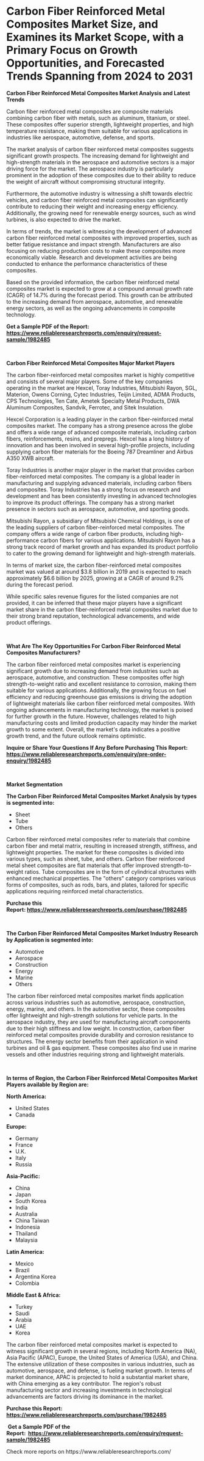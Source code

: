 <p><h1>Carbon Fiber Reinforced Metal Composites Market Size, and Examines its Market Scope, with a Primary Focus on Growth Opportunities, and Forecasted Trends Spanning from 2024 to 2031</h1></p><p><strong>Carbon Fiber Reinforced Metal Composites Market Analysis and Latest Trends</strong></p>
<p><p>Carbon fiber reinforced metal composites are composite materials combining carbon fiber with metals, such as aluminum, titanium, or steel. These composites offer superior strength, lightweight properties, and high temperature resistance, making them suitable for various applications in industries like aerospace, automotive, defense, and sports.</p><p>The market analysis of carbon fiber reinforced metal composites suggests significant growth prospects. The increasing demand for lightweight and high-strength materials in the aerospace and automotive sectors is a major driving force for the market. The aerospace industry is particularly prominent in the adoption of these composites due to their ability to reduce the weight of aircraft without compromising structural integrity.</p><p>Furthermore, the automotive industry is witnessing a shift towards electric vehicles, and carbon fiber reinforced metal composites can significantly contribute to reducing their weight and increasing energy efficiency. Additionally, the growing need for renewable energy sources, such as wind turbines, is also expected to drive the market.</p><p>In terms of trends, the market is witnessing the development of advanced carbon fiber reinforced metal composites with improved properties, such as better fatigue resistance and impact strength. Manufacturers are also focusing on reducing production costs to make these composites more economically viable. Research and development activities are being conducted to enhance the performance characteristics of these composites.</p><p>Based on the provided information, the carbon fiber reinforced metal composites market is expected to grow at a compound annual growth rate (CAGR) of 14.7% during the forecast period. This growth can be attributed to the increasing demand from aerospace, automotive, and renewable energy sectors, as well as the ongoing advancements in composite technology.</p></p>
<p><strong>Get a Sample PDF of the Report:&nbsp; <a href="https://www.reliableresearchreports.com/enquiry/request-sample/1982485">https://www.reliableresearchreports.com/enquiry/request-sample/1982485</a></strong></p>
<p>&nbsp;</p>
<p><strong>Carbon Fiber Reinforced Metal Composites Major Market Players</strong></p>
<p><p>The carbon fiber-reinforced metal composites market is highly competitive and consists of several major players. Some of the key companies operating in the market are Hexcel, Toray Industries, Mitsubishi Rayon, SGL, Materion, Owens Corning, Cytec Industries, Teijin Limited, ADMA Products, CPS Technologies, Ten Cate, Ametek Specialty Metal Products, DWA Aluminum Composites, Sandvik, Ferrotec, and Sitek Insulation.</p><p>Hexcel Corporation is a leading player in the carbon fiber-reinforced metal composites market. The company has a strong presence across the globe and offers a wide range of advanced composite materials, including carbon fibers, reinforcements, resins, and prepregs. Hexcel has a long history of innovation and has been involved in several high-profile projects, including supplying carbon fiber materials for the Boeing 787 Dreamliner and Airbus A350 XWB aircraft.</p><p>Toray Industries is another major player in the market that provides carbon fiber-reinforced metal composites. The company is a global leader in manufacturing and supplying advanced materials, including carbon fibers and composites. Toray Industries has a strong focus on research and development and has been consistently investing in advanced technologies to improve its product offerings. The company has a strong market presence in sectors such as aerospace, automotive, and sporting goods.</p><p>Mitsubishi Rayon, a subsidiary of Mitsubishi Chemical Holdings, is one of the leading suppliers of carbon fiber-reinforced metal composites. The company offers a wide range of carbon fiber products, including high-performance carbon fibers for various applications. Mitsubishi Rayon has a strong track record of market growth and has expanded its product portfolio to cater to the growing demand for lightweight and high-strength materials.</p><p>In terms of market size, the carbon fiber-reinforced metal composites market was valued at around $3.8 billion in 2019 and is expected to reach approximately $6.6 billion by 2025, growing at a CAGR of around 9.2% during the forecast period.</p><p>While specific sales revenue figures for the listed companies are not provided, it can be inferred that these major players have a significant market share in the carbon fiber-reinforced metal composites market due to their strong brand reputation, technological advancements, and wide product offerings.</p></p>
<p>&nbsp;</p>
<p><strong>What Are The Key Opportunities For Carbon Fiber Reinforced Metal Composites Manufacturers?</strong></p>
<p><p>The carbon fiber reinforced metal composites market is experiencing significant growth due to increasing demand from industries such as aerospace, automotive, and construction. These composites offer high strength-to-weight ratio and excellent resistance to corrosion, making them suitable for various applications. Additionally, the growing focus on fuel efficiency and reducing greenhouse gas emissions is driving the adoption of lightweight materials like carbon fiber reinforced metal composites. With ongoing advancements in manufacturing technology, the market is poised for further growth in the future. However, challenges related to high manufacturing costs and limited production capacity may hinder the market growth to some extent. Overall, the market's data indicates a positive growth trend, and the future outlook remains optimistic.</p></p>
<p><strong>Inquire or Share Your Questions If Any Before Purchasing This Report: <a href="https://www.reliableresearchreports.com/enquiry/pre-order-enquiry/1982485">https://www.reliableresearchreports.com/enquiry/pre-order-enquiry/1982485</a></strong></p>
<p>&nbsp;</p>
<p><strong>Market Segmentation</strong></p>
<p><strong>The Carbon Fiber Reinforced Metal Composites Market Analysis by types is segmented into:</strong></p>
<p><ul><li>Sheet</li><li>Tube</li><li>Others</li></ul></p>
<p><p>Carbon fiber reinforced metal composites refer to materials that combine carbon fiber and metal matrix, resulting in increased strength, stiffness, and lightweight properties. The market for these composites is divided into various types, such as sheet, tube, and others. Carbon fiber reinforced metal sheet composites are flat materials that offer improved strength-to-weight ratios. Tube composites are in the form of cylindrical structures with enhanced mechanical properties. The "others" category comprises various forms of composites, such as rods, bars, and plates, tailored for specific applications requiring reinforced metal characteristics.</p></p>
<p><strong>Purchase this Report:&nbsp;<a href="https://www.reliableresearchreports.com/purchase/1982485">https://www.reliableresearchreports.com/purchase/1982485</a></strong></p>
<p>&nbsp;</p>
<p><strong>The Carbon Fiber Reinforced Metal Composites Market Industry Research by Application is segmented into:</strong></p>
<p><ul><li>Automotive</li><li>Aerospace</li><li>Construction</li><li>Energy</li><li>Marine</li><li>Others</li></ul></p>
<p><p>The carbon fiber reinforced metal composites market finds application across various industries such as automotive, aerospace, construction, energy, marine, and others. In the automotive sector, these composites offer lightweight and high-strength solutions for vehicle parts. In the aerospace industry, they are used for manufacturing aircraft components due to their high stiffness and low weight. In construction, carbon fiber reinforced metal composites provide durability and corrosion resistance to structures. The energy sector benefits from their application in wind turbines and oil & gas equipment. These composites also find use in marine vessels and other industries requiring strong and lightweight materials.</p></p>
<p>&nbsp;</p>
<p><strong>In terms of Region, the Carbon Fiber Reinforced Metal Composites Market Players available by Region are:</strong></p>
<p>
    <p> <strong> North America: </strong>
        <ul>
            <li>United States</li>
            <li>Canada</li>
        </ul>
        </p> 
    <p> <strong> Europe: </strong>
        <ul>
            <li>Germany</li>
            <li>France</li>
            <li>U.K.</li>
            <li>Italy</li>
            <li>Russia</li>
        </ul>
        </p> 
    <p> <strong> Asia-Pacific: </strong>
        <ul>
            <li>China</li>
            <li>Japan</li>
            <li>South Korea</li>
            <li>India</li>
            <li>Australia</li>
            <li>China Taiwan</li>
            <li>Indonesia</li>
            <li>Thailand</li>
            <li>Malaysia</li>
        </ul>
        </p> 
    <p> <strong> Latin America: </strong>
        <ul>
            <li>Mexico</li>
            <li>Brazil</li>
            <li>Argentina Korea</li>
            <li>Colombia</li>
        </ul>
        </p> 
    <p> <strong> Middle East & Africa: </strong>
        <ul>
            <li>Turkey</li>
            <li>Saudi</li>
            <li>Arabia</li>
            <li>UAE</li>
            <li>Korea</li>
        </ul>
    </p>
    </p>
<p><p>The carbon fiber reinforced metal composites market is expected to witness significant growth in several regions, including North America (NA), Asia Pacific (APAC), Europe, the United States of America (USA), and China. The extensive utilization of these composites in various industries, such as automotive, aerospace, and defense, is fueling market growth. In terms of market dominance, APAC is projected to hold a substantial market share, with China emerging as a key contributor. The region's robust manufacturing sector and increasing investments in technological advancements are factors driving its dominance in the market.</p></p>
<p><strong>Purchase this Report: <a href="https://www.reliableresearchreports.com/purchase/1982485">https://www.reliableresearchreports.com/purchase/1982485</a></strong></p>
<p>&nbsp;<strong>Get a Sample PDF of the Report:&nbsp;&nbsp;<a href="https://www.reliableresearchreports.com/enquiry/request-sample/1982485">https://www.reliableresearchreports.com/enquiry/request-sample/1982485</a></strong></p>
<p><strong></strong></p>
<p>Check more reports on https://www.reliableresearchreports.com/</p>